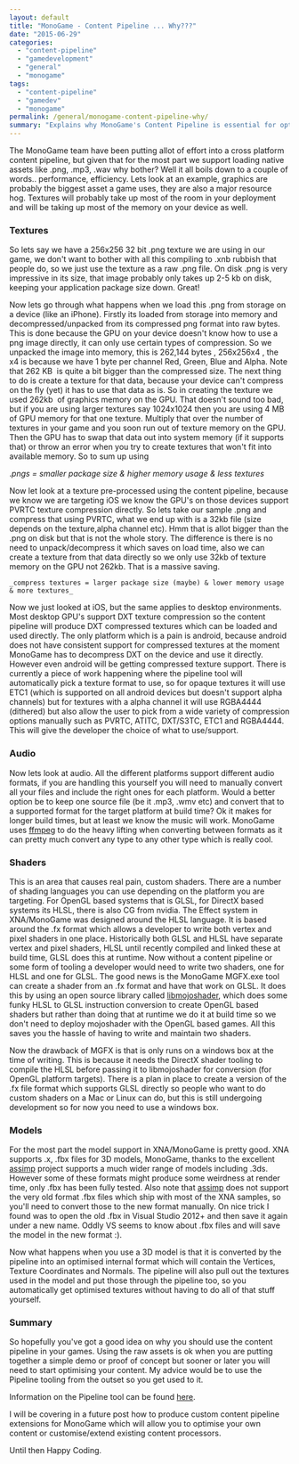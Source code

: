 ```yaml
---
layout: default
title: "MonoGame - Content Pipeline ... Why???"
date: "2015-06-29"
categories: 
  - "content-pipeline"
  - "gamedevelopment"
  - "general"
  - "monogame"
tags: 
  - "content-pipeline"
  - "gamedev"
  - "monogame"
permalink: /general/monogame-content-pipeline-why/
summary: "Explains why MonoGame's Content Pipeline is essential for optimizing game assets like textures, audio, shaders, and models for better performance and efficiency."
---
```


The MonoGame team have been putting allot of effort into a cross platform content pipeline, but given that for the most part we support loading native assets like .png, .mp3, .wav why bother? Well it all boils down to a couple of words.. performance, efficiency. Lets look at an example, graphics are probably the biggest asset a game uses, they are also a major resource hog. Textures will probably take up most of the room in your deployment and will be taking up most of the memory on your device as well.

### **Textures**

So lets say we have a 256x256 32 bit .png texture we are using in our game, we don't want to bother with all this compiling to .xnb rubbish that people do, so we just use the texture as a raw .png file. On disk .png is very impressive in its size, that image probably only takes up 2-5 kb on disk, keeping your application package size down. Great!

Now lets go through what happens when we load this .png from storage on a device (like an iPhone). Firstly its loaded from storage into memory and decompressed/unpacked from its compressed png format into raw bytes. This is done because the GPU on your device doesn't know how to use a png image directly, it can only use certain types of compression. So we unpacked the image into memory, this is 262,144 bytes , 256x256x4 , the x4 is because we have 1 byte per channel Red, Green, Blue and Alpha. Note that 262 KB  is quite a bit bigger than the compressed size. The next thing to do is create a texture for that data, because your device can't compress on the fly (yet) it has to use that data as is. So in creating the texture we used 262kb  of graphics memory on the GPU. That doesn't sound too bad, but if you are using larger textures say 1024x1024 then you are using 4 MB of GPU memory for that one texture. Multiply that over the number of textures in your game and you soon run out of texture memory on the GPU. Then the GPU has to swap that data out into system memory (if it supports that) or throw an error when you try to create textures that won't fit into available memory. So to sum up using

._pngs = smaller package size & higher memory usage & less textures_

Now let look at a texture pre-processed using the content pipeline, because we know we are targeting iOS we know the GPU's on those devices support PVRTC texture compression directly. So lets take our sample .png and compress that using PVRTC, what we end up with is a 32kb file (size depends on the texture,alpha channel etc). Hmm that is allot bigger than the .png on disk but that is not the whole story. The difference is there is no need to unpack/decompress it which saves on load time, also we can create a texture from that data directly so we only use 32kb of texture memory on the GPU not 262kb. That is a massive saving.

`_compress textures = larger package size (maybe) & lower memory usage & more textures_`

Now we just looked at iOS, but the same applies to desktop environments. Most desktop GPU's support DXT texture compression so the content pipeline will produce DXT compressed textures which can be loaded and used directly. The only platform which is a pain is android, because android does not have consistent support for compressed textures at the moment MonoGame has to decompress DXT on the device and use it directly. However even android will be getting compressed texture support. There is currently a piece of work happening where the pipeline tool will automatically pick a texture format to use, so for opaque textures it will use ETC1 (which is supported on all android devices but doesn't support alpha channels) but for textures with a alpha channel it will use RGBA4444 (dithered) but also allow the user to pick from a wide variety of compression options manually such as PVRTC, ATITC, DXT/S3TC, ETC1 and RGBA4444. This will give the developer the choice of what to use/support.

### **Audio**

Now lets look at audio. All the different platforms support different audio formats, if you are handling this yourself you will need to manually convert all your files and include the right ones for each platform. Would a better option be to keep one source file (be it .mp3, .wmv etc) and convert that to a supported format for the target platform at build time? Ok it makes for longer build times, but at least we know the music will work. MonoGame uses [ffmpeg](https://www.ffmpeg.org) to do the heavy lifting when converting between formats as it can pretty much convert any type to any other type which is really cool.

### **Shaders**

This is an area that causes real pain, custom shaders. There are a number of shading languages you can use depending on the platform you are targeting. For OpenGL based systems that is GLSL, for DirectX based systems its HLSL, there is also CG from nvidia. The Effect system in XNA/MonoGame was designed around the HLSL language. It is based around the .fx format which allows a developer to write both vertex and pixel shaders in one place. Historically both GLSL and HLSL have separate vertex and pixel shaders, HLSL until recently compiled and linked these at build time, GLSL does this at runtime. Now without a content pipeline or some form of tooling a developer would need to write two shaders, one for HLSL and one for GLSL. The good news is the MonoGame MGFX.exe tool can create a shader from an .fx format and have that work on GLSL. It does this by using an open source library called [libmojoshader](https://icculus.org/mojoshader/), which does some funky HLSL to GLSL instruction conversion to create OpenGL based shaders but rather than doing that at runtime we do it at build time so we don't need to deploy mojoshader with the OpenGL based games. All this saves you the hassle of having to write and maintain two shaders.

Now the drawback of MGFX is that is only runs on a windows box at the time of writing. This is because it needs the DirectX shader tooling to compile the HLSL before passing it to libmojoshader for conversion (for OpenGL platform targets). There is a plan in place to create a version of the .fx file format which supports GLSL directly so people who want to do custom shaders on a Mac or Linux can do, but this is still undergoing development so for now you need to use a windows box.

### **Models**

For the most part the model support in XNA/MonoGame is pretty good. XNA supports .x, .fbx files for 3D models, MonoGame, thanks to the excellent [assimp](http://assimp.sourceforge.net) project supports a much wider range of models including .3ds. However some of these formats might produce some weirdness at render time, only .fbx has been fully tested. Also note that [assimp](http://assimp.sourceforge.net) does not support the very old format .fbx files which ship with most of the XNA samples, so you'll need to convert those to the new format manually. On nice trick I found was to open the old .fbx in Visual Studio 2012+ and then save it again under a new name. Oddly VS seems to know about .fbx files and will save the model in the new format :).

Now what happens when you use a 3D model is that it is converted by the pipeline into an optimised internal format which will contain the Vertices, Texture Coordinates and Normals. The pipeline will also pull out the textures used in the model and put those through the pipeline too, so you automatically get optimised textures without having to do all of that stuff yourself.

### **Summary**

So hopefully you've got a good idea on why you should use the content pipeline in your games. Using the raw assets is ok when you are putting together a simple demo or proof of concept but sooner or later you will need to start optimising your content. My advice would be to use the Pipeline tooling from the outset so you get used to it.

Information on the Pipeline tool can be found [here](http://www.monogame.net/documentation/?page=Pipeline).

I will be covering in a future post how to produce custom content pipeline extensions for MonoGame which will allow you to optimise your own content or customise/extend existing content processors.

Until then Happy Coding.
